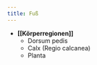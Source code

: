```yaml
---
title: Fuß
---
```

- **[[Körperregionen]]**
    - Dorsum pedis
    - Calx (Regio calcanea)
    - Planta